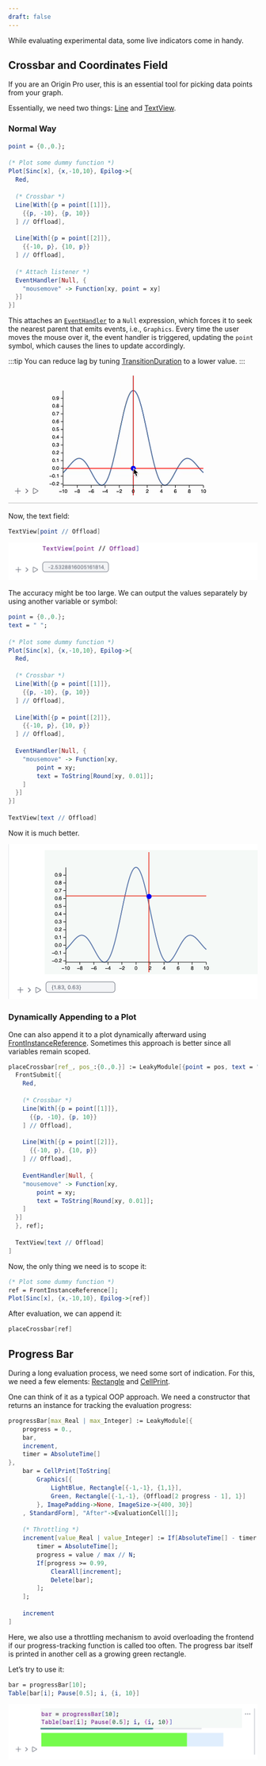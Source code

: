 ```yaml
---
draft: false
---
```

While evaluating experimental data, some live indicators come in handy.

## Crossbar and Coordinates Field
If you are an Origin Pro user, this is an essential tool for picking data points from your graph.

Essentially, we need two things: [Line](frontend/Reference/Graphics/Line.md) and [TextView](frontend/Reference/GUI/TextView.md).

### Normal Way

```mathematica title="cell 1"
point = {0.,0.};

(* Plot some dummy function *)
Plot[Sinc[x], {x,-10,10}, Epilog->{
  Red,

  (* Crossbar *)
  Line[With[{p = point[[1]]},
    {{p, -10}, {p, 10}}
  ] // Offload],

  Line[With[{p = point[[2]]},
    {{-10, p}, {10, p}}
  ] // Offload],

  (* Attach listener *)    
  EventHandler[Null, {
    "mousemove" -> Function[xy, point = xy]
  }]
}]
```

This attaches an [`EventHandler`](frontend/Reference/Misc/Events.md#`EventHandler`) to a `Null` expression, which forces it to seek the nearest parent that emits events, i.e., `Graphics`. Every time the user moves the mouse over it, the event handler is triggered, updating the `point` symbol, which causes the lines to update accordingly.

:::tip
You can reduce lag by tuning [TransitionDuration](frontend/Reference/Graphics/TransitionDuration.md) to a lower value.
:::

![](../../../Draggable-ezgif.com-optipng.png)

Now, the text field:

```mathematica title="cell 2"
TextView[point // Offload]
```

![](../../../Screenshot%202024-03-29%20at%2020.37.00.png)

The accuracy might be too large. We can output the values separately by using another variable or symbol:

```mathematica
point = {0.,0.};
text = " ";

(* Plot some dummy function *)
Plot[Sinc[x], {x,-10,10}, Epilog->{
  Red,

  (* Crossbar *)
  Line[With[{p = point[[1]]},
    {{p, -10}, {p, 10}}
  ] // Offload],

  Line[With[{p = point[[2]]},
    {{-10, p}, {10, p}}
  ] // Offload],

  EventHandler[Null, {
    "mousemove" -> Function[xy, 
        point = xy;
        text = ToString[Round[xy, 0.01]];
    ]
  }]
}]

TextView[text // Offload]
```

Now it is much better.

![](../../../Screenshot%202024-03-29%20at%2020.38.46.png)

### Dynamically Appending to a Plot
One can also append it to a plot dynamically afterward using [FrontInstanceReference](frontend/Reference/Frontend%20IO/FrontInstanceReference.md). Sometimes this approach is better since all variables remain scoped.

```mathematica
placeCrossbar[ref_, pos_:{0.,0.}] := LeakyModule[{point = pos, text = ""},
  FrontSubmit[{
    Red,

    (* Crossbar *)
    Line[With[{p = point[[1]]},
      {{p, -10}, {p, 10}}
    ] // Offload],

    Line[With[{p = point[[2]]},
      {{-10, p}, {10, p}}
    ] // Offload],

    EventHandler[Null, {
    "mousemove" -> Function[xy, 
        point = xy;
        text = ToString[Round[xy, 0.01]];
    ]
  }]
  }, ref];
  
  TextView[text // Offload]
]
```

Now, the only thing we need is to scope it:

```mathematica title="cell 1"
(* Plot some dummy function *)
ref = FrontInstanceReference[];
Plot[Sinc[x], {x,-10,10}, Epilog->{ref}]
```

After evaluation, we can append it:

```mathematica
placeCrossbar[ref]
```

## Progress Bar
During a long evaluation process, we need some sort of indication. For this, we need a few elements: [Rectangle](frontend/Reference/Graphics/Rectangle.md) and [CellPrint](frontend/Reference/Cells%20and%20Notebook/CellPrint.md).

One can think of it as a typical OOP approach. We need a constructor that returns an instance for tracking the evaluation progress:

```mathematica
progressBar[max_Real | max_Integer] := LeakyModule[{
    progress = 0.,
    bar,
    increment,
    timer = AbsoluteTime[]
},
    bar = CellPrint[ToString[
        Graphics[{
            LightBlue, Rectangle[{-1,-1}, {1,1}],
            Green, Rectangle[{-1,-1}, {Offload[2 progress - 1], 1}]
        }, ImagePadding->None, ImageSize->{400, 30}]
    , StandardForm], "After"->EvaluationCell[]];

    (* Throttling *)
    increment[value_Real | value_Integer] := If[AbsoluteTime[] - timer > 0.1,
        timer = AbsoluteTime[];
        progress = value / max // N;
        If[progress >= 0.99, 
            ClearAll[increment];
            Delete[bar];
        ];
    ];

    increment
]
```

Here, we also use a throttling mechanism to avoid overloading the frontend if our progress-tracking function is called too often. The progress bar itself is printed in another cell as a growing green rectangle.

Let’s try to use it:

```mathematica
bar = progressBar[10];
Table[bar[i]; Pause[0.5]; i, {i, 10}]
```

![](../../../Screenshot%202024-03-29%20at%2020.55.44.png)
